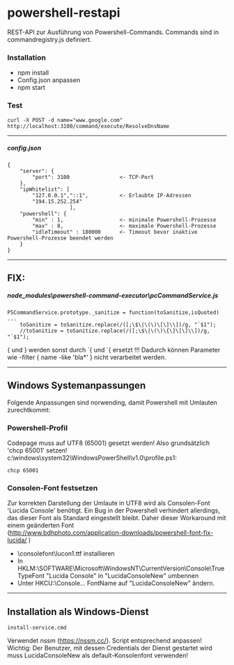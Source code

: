 # powershell-restapi
REST-API zur Ausführung von Powershell-Commands. Commands sind in commandregistry.js definiert.
### Installation 
- npm install
- Config.json anpassen
- npm start


### Test
	curl -X POST -d name="www.google.com" http://localhost:3100/command/execute/ResolveDnsName
---
##### config.json
    {
        "server": {
            "port": 3100                <- TCP-Port
        },
        "ipWhitelist": [
            "127.0.0.1","::1",          <- Erlaubte IP-Adressen  
            "194.15.252.254"
						],
		"powershell": {
			"min" : 1,                  <- minimale Powershell-Prozesse
			"max" : 8,                  <- maximale Powershell-Prozesse
			"idleTimeout" : 180000      <- Timeout bevor inaktive Powershell-Prozesse beendet werden
		}
    }
---
## FIX:
##### node_modules\powershell-command-executor\pcCommandService.js

    PSCommandService.prototype._sanitize = function(toSanitize,isQuoted)
    ...
        toSanitize = toSanitize.replace(/([;\$\|\(\)\[\]\\])/g, "`$1");
        //toSanitize = toSanitize.replace(/([;\$\|\(\)\{\}\[\]\\])/g, "`$1");

{ und } werden sonst durch \`{ und \`{ ersetzt !!!
Dadurch können Parameter wie -filter { name -like 'bla*' } nicht verarbeitet werden.

----
## Windows Systemanpassungen
Folgende Anpassungen sind norwending, damit Powershell mit Umlauten zurechtkommt:
### Powershell-Profil
Codepage muss auf UTF8 (65001) gesetzt werden! Also grundsätzlich 'chcp 65001' setzen!
c:\windows\system32\WindowsPowerShell\v1.0\profile.ps1:

    chcp 65001

### Consolen-Font festsetzen
Zur korrekten Darstellung der Umlaute in UTF8 wird als Consolen-Font 'Lucida Console' benötigt. Ein Bug in der Powershell verhindert allerdings, das dieser Font als Standard eingestellt bleibt. Daher dieser Workaround mit einem geänderten Font  
(http://www.bdhphoto.com/application-downloads/powershell-font-fix-lucida/ )
- \consolefont\lucon1.ttf installieren
- In HKLM:\\SOFTWARE\Microsoft\WindowsNT\CurrentVersion\Console\TrueTypeFont "Lucida Console" in "LucidaConsoleNew" umbennen
- Unter HKCU:\\Console\...  FontName auf "LucidaConsoleNew" ändern.

---
## Installation als Windows-Dienst
    install-service.cmd
Verwendet nssm (https://nssm.cc/). Script entsprechend anpassen!
Wichtig: Der Benutzer, mit dessen Credentials der Dienst gestartet wird muss LucidaConsoleNew als default-Konsolenfont verwenden! 
